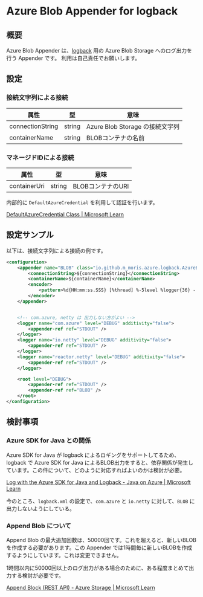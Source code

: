 # Azure Blob Appender for logback

## 概要

Azure Blob Appender は、[logback](http://logback.qos.ch/) 用の Azure Blob Storage へのログ出力を行う Appender です。
利用は自己責任でお願いします。

## 設定

### 接続文字列による接続

| 属性             | 型     | 意味                            |
| ---------------- | ------ | ------------------------------- |
| connectionString | string | Azure Blob Storage の接続文字列 |
| containerName    | string | BLOBコンテナの名前              |

### マネージドIDによる接続

| 属性         | 型     | 意味              |
| ------------ | ------ | ----------------- |
| containerUri | string | BLOBコンテナのURI |

内部的に `DefaultAzureCredential` を利用して認証を行います。

[DefaultAzureCredential Class | Microsoft Learn](https://learn.microsoft.com/en-us/java/api/com.azure.identity.defaultazurecredential?view=azure-java-stable)


## 設定サンプル 

以下は、接続文字列による接続の例です。

```xml
<configuration>
    <appender name="BLOB" class="io.github.m_moris.azure.logback.AzureBlobAppender">
        <connectionString>${connectionString}</connectionString>
        <containerName>${containerName}</containerName>
        <encoder>
            <pattern>%d{HH:mm:ss.SSS} [%thread] %-5level %logger{36} - %msg%n</pattern>
        </encoder>
    </appender>


    <!-- com.azure, netty は 出力しない方がよい -->
    <logger name="com.azure" level="DEBUG" additivity="false">
        <appender-ref ref="STDOUT" />
    </logger>
    <logger name="io.netty" level="DEBUG" additivity="false">
        <appender-ref ref="STDOUT" />
    </logger>
    <logger name="reactor.netty" level="DEBUG" additivity="false">
        <appender-ref ref="STDOUT" />
    </logger>

    <root level="DEBUG">
        <appender-ref ref="STDOUT" />
        <appender-ref ref="BLOB" />
    </root>
</configuration>
```


## 検討事項

### Azure SDK for Java との関係

Azure SDK for Java が logback によるロギングをサポートしてるため、logback で Azure SDK for Java によるBLOB出力をすると、依存関係が発生しています。この件について、どのように対応すればよいのかは検討が必要。


[Log with the Azure SDK for Java and Logback - Java on Azure | Microsoft Learn](https://learn.microsoft.com/en-us/azure/developer/java/sdk/logging-logback)

今のところ、`logback.xml` の設定で、`com.azure` と `io.netty` に対して、`BLOB` に出力しないようにしている。

### Append Blob について

Append Blob の最大追加回数は、50000回です。これを超えると、新しいBLOBを作成する必要があります。この Appender では1時間毎に新しいBLOBを作成するようにしています。これは変更できません。

1時間以内に50000回以上のログ出力がある場合のために、ある程度まとめて出力する検討が必要です。

[Append Block (REST API) - Azure Storage | Microsoft Learn](https://learn.microsoft.com/en-us/rest/api/storageservices/append-block?tabs=microsoft-entra-id#remarks)